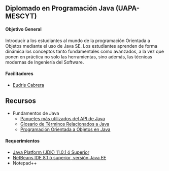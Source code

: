## Diplomado en Programación Java (UAPA-MESCYT)


#### Objetivo General
Introducir a los estudiantes al mundo de la programación Orientada a Objetos mediante el uso de Java SE. Los estudiantes aprenden de forma dinámica los conceptos tanto fundamentales como avanzados, a la vez que ponen en práctica no solo las herramientas, sino además, las técnicas modernas de Ingeniería del Software.


#### Facilitadores
* [Eudris Cabrera](https://github.com/ecabrerar)


## Recursos
 * Fundamentos de Java
   * [Paquetes más utilizados del API de Java](paquetes_del_API_Java.pdf)
   * [Glosario de Términos Relacionados a Java](glosario_java.pdf)
   * [Programación Orientada a Objetos en Java](POO_en_Java.pdf)

#### Requerimientos
* [Java Platform (JDK) 11.0.1 ó Superior](https://www.oracle.com/technetwork/java/javase/downloads/jdk11-downloads-5066655.html)
* [NetBeans IDE 8.1 ó superior, versión Java EE](https://netbeans.org/downloads/start.html?platform=linux&lang=en&option=javaee)
* Notepad++ 

